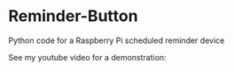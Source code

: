 # Reminder-Button
Python code for a Raspberry Pi scheduled reminder device

See my youtube video for a demonstration:

